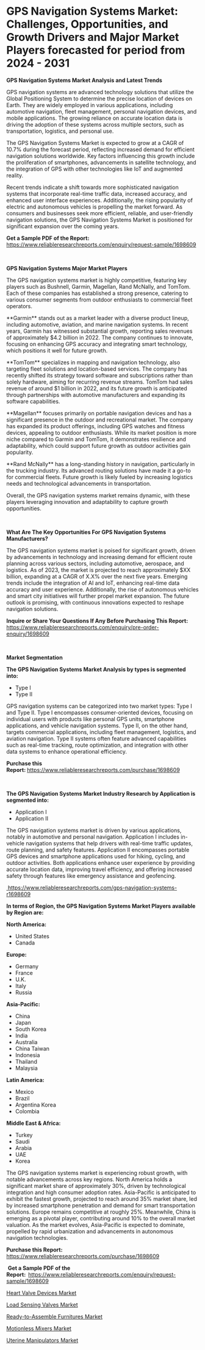 <p><h1>GPS Navigation Systems Market: Challenges, Opportunities, and Growth Drivers and Major Market Players forecasted for period from 2024 - 2031</h1></p><p><strong>GPS Navigation Systems Market Analysis and Latest Trends</strong></p>
<p><p>GPS navigation systems are advanced technology solutions that utilize the Global Positioning System to determine the precise location of devices on Earth. They are widely employed in various applications, including automotive navigation, fleet management, personal navigation devices, and mobile applications. The growing reliance on accurate location data is driving the adoption of these systems across multiple sectors, such as transportation, logistics, and personal use.</p><p>The GPS Navigation Systems Market is expected to grow at a CAGR of 10.7% during the forecast period, reflecting increased demand for efficient navigation solutions worldwide. Key factors influencing this growth include the proliferation of smartphones, advancements in satellite technology, and the integration of GPS with other technologies like IoT and augmented reality. </p><p>Recent trends indicate a shift towards more sophisticated navigation systems that incorporate real-time traffic data, increased accuracy, and enhanced user interface experiences. Additionally, the rising popularity of electric and autonomous vehicles is propelling the market forward. As consumers and businesses seek more efficient, reliable, and user-friendly navigation solutions, the GPS Navigation Systems Market is positioned for significant expansion over the coming years.</p></p>
<p><strong>Get a Sample PDF of the Report:&nbsp;</strong> <a href="https://www.reliableresearchreports.com/enquiry/request-sample/1698609?utm_campaign=31&utm_medium=2&utm_source=Github&utm_content=ia&utm_term=20102024&utm_id=gps-navigation-systems">https://www.reliableresearchreports.com/enquiry/request-sample/1698609</a></p>
<p>&nbsp;</p>
<p><strong>GPS Navigation Systems Major Market Players</strong></p>
<p><p>The GPS navigation systems market is highly competitive, featuring key players such as Bushnell, Garmin, Magellan, Rand McNally, and TomTom. Each of these companies has established a strong presence, catering to various consumer segments from outdoor enthusiasts to commercial fleet operators.</p><p>**Garmin** stands out as a market leader with a diverse product lineup, including automotive, aviation, and marine navigation systems. In recent years, Garmin has witnessed substantial growth, reporting sales revenues of approximately $4.2 billion in 2022. The company continues to innovate, focusing on enhancing GPS accuracy and integrating smart technology, which positions it well for future growth.</p><p>**TomTom** specializes in mapping and navigation technology, also targeting fleet solutions and location-based services. The company has recently shifted its strategy toward software and subscriptions rather than solely hardware, aiming for recurring revenue streams. TomTom had sales revenue of around $1 billion in 2022, and its future growth is anticipated through partnerships with automotive manufacturers and expanding its software capabilities.</p><p>**Magellan** focuses primarily on portable navigation devices and has a significant presence in the outdoor and recreational market. The company has expanded its product offerings, including GPS watches and fitness devices, appealing to outdoor enthusiasts. While its market position is more niche compared to Garmin and TomTom, it demonstrates resilience and adaptability, which could support future growth as outdoor activities gain popularity.</p><p>**Rand McNally** has a long-standing history in navigation, particularly in the trucking industry. Its advanced routing solutions have made it a go-to for commercial fleets. Future growth is likely fueled by increasing logistics needs and technological advancements in transportation.</p><p>Overall, the GPS navigation systems market remains dynamic, with these players leveraging innovation and adaptability to capture growth opportunities.</p></p>
<p>&nbsp;</p>
<p><strong>What Are The Key Opportunities For GPS Navigation Systems Manufacturers?</strong></p>
<p><p>The GPS navigation systems market is poised for significant growth, driven by advancements in technology and increasing demand for efficient route planning across various sectors, including automotive, aerospace, and logistics. As of 2023, the market is projected to reach approximately $XX billion, expanding at a CAGR of X.X% over the next five years. Emerging trends include the integration of AI and IoT, enhancing real-time data accuracy and user experience. Additionally, the rise of autonomous vehicles and smart city initiatives will further propel market expansion. The future outlook is promising, with continuous innovations expected to reshape navigation solutions.</p></p>
<p><strong>Inquire or Share Your Questions If Any Before Purchasing This Report:</strong> <a href="https://www.reliableresearchreports.com/enquiry/pre-order-enquiry/1698609?utm_campaign=31&utm_medium=2&utm_source=Github&utm_content=ia&utm_term=20102024&utm_id=gps-navigation-systems">https://www.reliableresearchreports.com/enquiry/pre-order-enquiry/1698609</a></p>
<p>&nbsp;</p>
<p><strong>Market Segmentation</strong></p>
<p><strong>The GPS Navigation Systems Market Analysis by types is segmented into:</strong></p>
<p><ul><li>Type I</li><li>Type II</li></ul></p>
<p><p>GPS navigation systems can be categorized into two market types: Type I and Type II. Type I encompasses consumer-oriented devices, focusing on individual users with products like personal GPS units, smartphone applications, and vehicle navigation systems. Type II, on the other hand, targets commercial applications, including fleet management, logistics, and aviation navigation. Type II systems often feature advanced capabilities such as real-time tracking, route optimization, and integration with other data systems to enhance operational efficiency.</p></p>
<p><strong>Purchase this Report:&nbsp;</strong><a href="https://www.reliableresearchreports.com/purchase/1698609?utm_campaign=31&utm_medium=2&utm_source=Github&utm_content=ia&utm_term=20102024&utm_id=gps-navigation-systems">https://www.reliableresearchreports.com/purchase/1698609</a></p>
<p>&nbsp;</p>
<p><strong>The GPS Navigation Systems Market Industry Research by Application is segmented into:</strong></p>
<p><ul><li>Application I</li><li>Application II</li></ul></p>
<p><p>The GPS navigation systems market is driven by various applications, notably in automotive and personal navigation. Application I includes in-vehicle navigation systems that help drivers with real-time traffic updates, route planning, and safety features. Application II encompasses portable GPS devices and smartphone applications used for hiking, cycling, and outdoor activities. Both applications enhance user experience by providing accurate location data, improving travel efficiency, and offering increased safety through features like emergency assistance and geofencing.</p></p>
<p><a href="https://www.reliableresearchreports.com/gps-navigation-systems-r1698609?utm_campaign=31&utm_medium=2&utm_source=Github&utm_content=ia&utm_term=20102024&utm_id=gps-navigation-systems">&nbsp;https://www.reliableresearchreports.com/gps-navigation-systems-r1698609</a></p>
<p><strong>In terms of Region, the GPS Navigation Systems Market Players available by Region are:</strong></p>
<p>
    <p> <strong> North America: </strong>
        <ul>
            <li>United States</li>
            <li>Canada</li>
        </ul>
        </p> 
    <p> <strong> Europe: </strong>
        <ul>
            <li>Germany</li>
            <li>France</li>
            <li>U.K.</li>
            <li>Italy</li>
            <li>Russia</li>
        </ul>
        </p> 
    <p> <strong> Asia-Pacific: </strong>
        <ul>
            <li>China</li>
            <li>Japan</li>
            <li>South Korea</li>
            <li>India</li>
            <li>Australia</li>
            <li>China Taiwan</li>
            <li>Indonesia</li>
            <li>Thailand</li>
            <li>Malaysia</li>
        </ul>
        </p> 
    <p> <strong> Latin America: </strong>
        <ul>
            <li>Mexico</li>
            <li>Brazil</li>
            <li>Argentina Korea</li>
            <li>Colombia</li>
        </ul>
        </p> 
    <p> <strong> Middle East & Africa: </strong>
        <ul>
            <li>Turkey</li>
            <li>Saudi</li>
            <li>Arabia</li>
            <li>UAE</li>
            <li>Korea</li>
        </ul>
    </p>
    </p>
<p><p>The GPS navigation systems market is experiencing robust growth, with notable advancements across key regions. North America holds a significant market share of approximately 30%, driven by technological integration and high consumer adoption rates. Asia-Pacific is anticipated to exhibit the fastest growth, projected to reach around 35% market share, led by increased smartphone penetration and demand for smart transportation solutions. Europe remains competitive at roughly 25%. Meanwhile, China is emerging as a pivotal player, contributing around 10% to the overall market valuation. As the market evolves, Asia-Pacific is expected to dominate, propelled by rapid urbanization and advancements in autonomous navigation technologies.</p></p>
<p><strong>Purchase this Report: </strong><a href="https://www.reliableresearchreports.com/purchase/1698609?utm_campaign=31&utm_medium=2&utm_source=Github&utm_content=ia&utm_term=20102024&utm_id=gps-navigation-systems">https://www.reliableresearchreports.com/purchase/1698609</a></p>
<p>&nbsp;<strong>Get a Sample PDF of the Report:&nbsp;&nbsp;</strong><a href="https://www.reliableresearchreports.com/enquiry/request-sample/1698609?utm_campaign=31&utm_medium=2&utm_source=Github&utm_content=ia&utm_term=20102024&utm_id=gps-navigation-systems">https://www.reliableresearchreports.com/enquiry/request-sample/1698609</a></p>
<p><strong></strong></p>
<p><p><a href="https://www.linkedin.com/pulse/heart-valve-devices-market-global-regional-analysis-2024--paywc?utm_campaign=31&utm_medium=2&utm_source=Github&utm_content=ia&utm_term=20102024&utm_id=gps-navigation-systems">Heart Valve Devices Market</a></p><p><a href="https://issuu.com/reportprime-2/docs/load-sensing-valves-market-size-203_94ee54b5a1769d?utm_campaign=31&utm_medium=2&utm_source=Github&utm_content=ia&utm_term=20102024&utm_id=gps-navigation-systems">Load Sensing Valves Market</a></p><p><a href="https://github.com/MonroeBullock54/Market-Research-Report-List-1/blob/main/ready-to-assemble-furnitures-market.md?utm_campaign=31&utm_medium=2&utm_source=Github&utm_content=ia&utm_term=20102024&utm_id=gps-navigation-systems">Ready-to-Assemble Furnitures Market</a></p><p><a href="https://issuu.com/reportprime-2/docs/motionless-mixers-market-size-2030._2dd0227100970d?utm_campaign=31&utm_medium=2&utm_source=Github&utm_content=ia&utm_term=20102024&utm_id=gps-navigation-systems">Motionless Mixers Market</a></p><p><a href="https://www.linkedin.com/pulse/in-depth-uterine-manipulators-market-review-size-share-53cagr-qjrfc?utm_campaign=31&utm_medium=2&utm_source=Github&utm_content=ia&utm_term=20102024&utm_id=gps-navigation-systems">Uterine Manipulators Market</a></p></p>